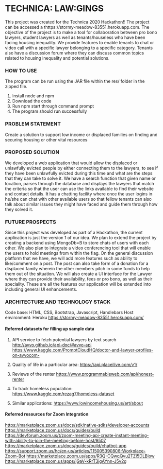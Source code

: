 # TECHNICA: LAW:GINGS


This project was created for the Technica 2020 Hackathon!!
The project can be accessed a thttps://stormy-meadow-83551.herokuapp.com.
The objective of the project is to make a tool for collaboration between pro bono lawyers, student lawyers as well as tenants/houseless who have been facing housing inequality. We provide features to enable tenants to chat or video call with a specific lawyer belonging to a specific category. Tenants also have a discussion forum where they can discuss common topics related to housing inequality and potential solutions. 

### HOW TO USE

The program can be run using the JAR file within the res/ folder in the zipped file.
1. Install node and npm
2. Download the code
3. Run npm start through command prompt
4. The program should run successfully

### PROBLEM STATEMENT
Create a solution to support low income or displaced families on finding and securing housing or other vital resources

### PROPOSED SOLUTION
We developed a web application that would allow the displaced or unlawfully evicted people by either connecting them to the lawyers, to see if they have been unlawfully evicted during this time and what are the steps that they can take to solve it. We have a search function that given name or location, parses through the database and displays the lawyers that match the criteria so that the user can use the links available to find their website and contact details. It has a chatting facility where once the user logins in he/she can chat with other available users so that fellow tenants can also talk about similar issues they might have faced and guide them through how they solved it. 

### FUTURE PROSPECTS

Since this project was developed as part of a Hackathon, the current application is just the version 1 of our idea. We plan to extend the project by creating a 
backend using MongoDb=B to store chats of users with each other. We also plan to integrate a video conferencing tool that will enable 
the users to hold meetings from within the flag. On the general discussion platform that we have, we will add more features such as ability to like/comment on a post.
The post can also take form of a donation for a displaced family wherein the other members pitch in some funds to help them out of the situation.
We will also create a UI interface for the Lawyer where they can provide their availability, fees or pro bono, as well as their speciality.
These are all the features our application will be extended into including general UI enhancements. 

### ARCHITECTURE AND TECHNOLOGY STACK
Code base: HTML, CSS, Bootstrap, Javascript, Handlebars
Host environment: Heroku https://stormy-meadow-83551.herokuapp.com/


#### Referred datasets for filling up sample data
1. API service to fetch potential lawyers by text search http://avvo.github.io/api-doc/#avvo-api
https://www.kaggle.com/PromptCloudHQ/doctor-and-lawyer-profiles-on-avvocom-

2. Quality of life in a particular area:
https://api.placeilive.com/v1/

3. Reviews of the renter
https://www.programmableweb.com/api/honest-renter

4. To track homeless population:
https://www.kaggle.com/rezag7/homeless-dataset

5. Similar applications:
https://www.lowincomehousing.us/art/about



#### Referred resources for Zoom Integration
https://marketplace.zoom.us/docs/sdk/native-sdks/developer-accounts
https://marketplace.zoom.us/docs/guides/build
https://devforum.zoom.us/t/zoom-meeting-api-create-instant-meeting-with-ability-to-join-the-meeting-before-host/9507
https://marketplace.zoom.us/docs/guides/build/chatbot-app
https://support.zoom.us/hc/en-us/articles/115005390806-Workplace-Zoom-Bot
https://marketplace.zoom.us/apps/R3Q-CQwqQvu2TZl5DLBlow
https://marketplace.zoom.us/apps/jGaV-kRrT3igAYnn-J5v2g
